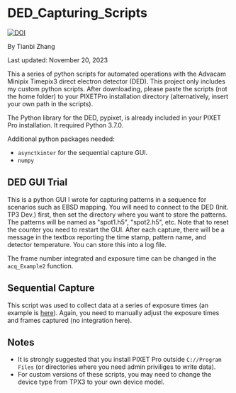 # DED_Capturing_Scripts

[![DOI](https://zenodo.org/badge/601833400.svg)](https://zenodo.org/doi/10.5281/zenodo.10161484)

By Tianbi Zhang

Last updated: November 20, 2023

This a series of python scripts for automated operations with the Advacam Minipix Timepix3 direct electron detector (DED). This project only includes my custom python scripts. After downloading, please paste the scripts (not the home folder) to your PIXETPro installation directory (alternatively, insert your own path in the scripts).

The Python library for the DED, pypixet, is already included in your PIXET Pro installation. It required Python 3.7.0.

Additional python packages needed:

- `asynctkinter` for the sequential capture GUI.
- `numpy`

## DED GUI Trial

This is a python GUI I wrote for capturing patterns in a sequence for scenarios such as EBSD mapping. You will need to connect to the DED (Init. TP3 Dev.) first, then set the directory where you want to store the patterns. The patterns will be named as "spot1.h5", "spot2.h5", etc. Note that to reset the counter you need to restart the GUI. After each capture, there will be a message in the textbox reporting the time stamp, pattern name, and detector temperature. You can store this into a log file.

The frame number integrated and exposure time can be changed in the ``acq_Example2`` function.

## Sequential Capture

This script was used to collect data at a series of exposure times (an example is [here](https://arxiv.org/abs/2306.14167)). Again, you need to manually adjust the exposure times and frames captured (no integration here).


## Notes

- It is strongly suggested that you install PIXET Pro outside ``C://Program Files`` (or directories where you need admin priviliges to write data).
- For custom versions of these scripts, you may need to change the device type from TPX3 to your own device model.
